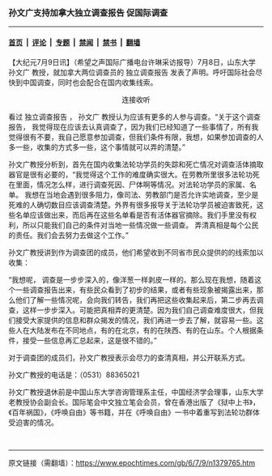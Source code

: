 ### 孙文广支持加拿大独立调查报告 促国际调查

---

#### [首页](../../../..?n1379765) &nbsp;|&nbsp; [评论](../../../../../epoch-comment?n1379765) &nbsp;|&nbsp; [专题](../../../../../epoch-special?n1379765) &nbsp;|&nbsp; [禁闻](../../../../../epoch-news?n1379765) &nbsp;|&nbsp; [禁书](../../../../../books?n1379765) &nbsp;|&nbsp; [翻墙](https://github.com/gfw-breaker/nogfw/blob/master/README.md?n1379765)


<div class="post_content" id="artbody" itemprop="articleBody">
 <!-- article content begin -->
 <p>
  【大纪元7月9日讯】（希望之声国际广播电台许琳采访报导）7月8日，山东大学
  <ok href="https://www.epochtimes.com/gb/tag/%E5%AD%99%E6%96%87%E5%B9%BF.html">
   孙文广
  </ok>
  教授，就加拿大两位调查员的
  <ok href="https://www.epochtimes.com/gb/tag/%E7%8B%AC%E7%AB%8B%E8%B0%83%E6%9F%A5%E6%8A%A5%E5%91%8A.html">
   独立调查报告
  </ok>
  发表了声明。呼吁国际社会尽快到中国调查，同时也会配合在国内收集线索。
  <br/>
  <center>
   <ok href="http://soundofhope.org/programs/162/42500-1.asp">
    连接收听
   </ok>
  </center>
 </p>
 <p>
  看过
  <ok href="https://www.epochtimes.com/gb/tag/%E7%8B%AC%E7%AB%8B%E8%B0%83%E6%9F%A5%E6%8A%A5%E5%91%8A.html">
   独立调查报告
  </ok>
  ，
  <ok href="https://www.epochtimes.com/gb/tag/%E5%AD%99%E6%96%87%E5%B9%BF.html">
   孙文广
  </ok>
  教授认为应该有更多的人参与调查。“关于这个调查报告， 我觉得现在应该去认真调查了，因为我们已经知道了一些事情了，所有我觉得很有不要，我自己愿意参加调查，但我们条件有限，我想，如果参加调查的人多一些，收集的方式多一些，这个事情就可以弄的清楚。”
 </p>
 <p>
  孙文广教授分析到，首先在国内收集法轮功学员的失踪和死亡情况对调查活体摘取器官是很有必要的，“我觉得这个工作的难度确实很大。在劳教所里很多法轮功死在里面，情况怎么样，进行调查死因、尸体啊等情况。对法轮功学员的家属、名单。 我想在当地会遇到很多阻力，像司法、劳教部门是否允许实地调查，至少是死难的人确切数目应该调查清楚。外界有很多报导关于法轮功学员被迫害致死，这些名单应该做出来，而后再在这些名单看是否有活体器官摘除。我们手里没有权利，所以只能我们自己的条件对当地一些情况做一些调查。 弄清真相是每个公民的责任。我们会去努力去做这个工作。”
 </p>
 <p>
  孙文广教授讲到作为调查团的成员，他们希望收到不同省市民众提供的的线索加以收集：
 </p>
 <p>
  “我想呢， 调查是一步步深入的，像洋葱一样剥皮一样的。那么现在我想，随着这个一些调查报告出来，有些民众看到了初步的结果，或者有些现象被揭露出来，那么他们了解一些情况呢，会向我们转告，我们再把这些收集起来后，第二步再去调查，这样一步步深入。可能把真相弄的更清楚。因为我们自己调查难度很大，但我们接受大家提供的信息和群众揭发的情况，我们再进一步去了解，就容易一些。这些人在大陆发布在不同地点，有的在北京，有的在陕西、有的在山东。个人根据条件，接受一些信息再汇总起来，这是很不错的。”
 </p>
 <p>
  对于调查团的成员们，孙文广教授表示会尽力的查清真相，并公开联系方式。
 </p>
 <p>
  孙文广教授的电话是：（0531）88365021
 </p>
 <p>
  孙文广教授退休前是中国山东大学咨询管理系主任，中国经济学会理事，山东大学老教授协会副会长。国际笔会中文独立笔会会员，曾在香港出版了《狱中上书》，《百年祸国》，《呼唤自由》等书籍，并在《呼唤自由》一书中着重写到法轮功群体受迫害的情况。
 </p>
 <p>
  <font color="#ffffff">
   (http://www.dajiyuan.com)
  </font>
 </p>
 <!-- article content end -->
 <div id="below_article_ad">
 </div>
</div>


---

原文链接（需翻墙）：https://www.epochtimes.com/gb/6/7/9/n1379765.htm
